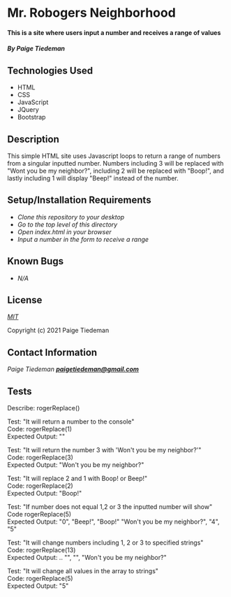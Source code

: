 # Mr. Robogers Neighborhood

#### This is a site where users input a number and receives a range of values 

#### _By Paige Tiedeman_

## Technologies Used

* HTML
* CSS
* JavaScript
* JQuery
* Bootstrap

## Description

This simple HTML site uses Javascript loops to return a range of numbers from a singular inputted number. Numbers including 3 will be replaced with "Wont you be my neighbor?", including 2 will be replaced with "Boop!", and lastly including 1 will display "Beep!" instead of the number.

## Setup/Installation Requirements

* _Clone this repository to your desktop_
* _Go to the top level of this directory_
* _Open index.html in your browser_
* _Input a number in the form to receive a range_

## Known Bugs

* _N/A_

## License

_[MIT](https://opensource.org/licenses/MIT)_

Copyright (c) 2021 Paige Tiedeman

## Contact Information

_Paige Tiedeman **paigetiedeman@gmail.com**_

## Tests

Describe: rogerReplace()  

Test: "It will return a number to the console"    
Code: rogerReplace(1)  
Expected Output: ""  

Test: "It will return the number 3 with 'Won't you be my neighbor?'"  
Code: rogerReplace(3)  
Expected Output: "Won't you be my neighbor?"  

Test: "It will replace 2 and 1 with Boop! or Beep!"  
Code: rogerReplace(2)  
Expected Output: "Boop!"  

Test: "If number does not equal 1,2 or 3 the inputted number will show"  
Code rogerReplace(5)  
Expected Output: "0", "Beep!", "Boop!" "Won't you be my neighbor?", "4", "5"  

Test: "It will change numbers including 1, 2 or 3 to specified strings"  
Code: rogerReplace(13)  
Expected Output: .. "", "", "Won't you be my neighbor?"  

Test: "It will change all values in the array to strings"  
Code: rogerReplace(5)    
Expected Output: "5"  

